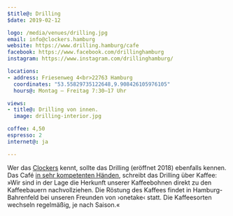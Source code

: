 ```yaml
---
$title@: Drilling
$date: 2019-02-12

logo: /media/venues/drilling.jpg
email: info@clockers.hamburg
website: https://www.drilling.hamburg/cafe
facebook: https://www.facebook.com/drillinghamburg
instagram: https://www.instagram.com/drillinghamburg/

locations:
- address: Friesenweg 4<br>22763 Hamburg
  coordinates: "53.55829735122648,9.908426105976105"
  hours@: Montag – Freitag 7:30–17 Uhr

views:
- title@: Drilling von innen.
  image: drilling-interior.jpg

coffee: 4,50
espresso: 2
internet@: ja

---
```

Wer das [Clockers](https://clockers.hamburg/) kennt, sollte das Drilling (eröffnet 2018) ebenfalls kennen. Das Café [in sehr kompetenten Händen](https://www.facebook.com/drillinghamburg/photos/a.193377721384251/319052372150118/), schreibt das Drilling über Kaffee: »Wir sind in der Lage die Herkunft unserer Kaffeebohnen direkt zu den Kaffeebauern nachvollziehen. Die Röstung des Kaffees findet in Hamburg-Bahrenfeld bei unseren Freunden von ›onetake‹ statt. Die Kaffeesorten wechseln regelmäßig, je nach Saison.«